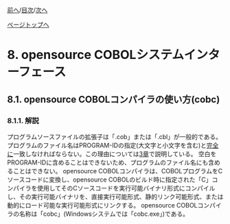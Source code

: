 <!--navi start1-->
[前へ](7-4.md)/[目次](https://opensourcecobol.github.io/markdown/TOC.html)/[次へ](8-1-2.md)
<!--navi end1-->
<!--navi start2-->

[ページトップへ](8-1-1.md)
<!--navi end2-->
# 8. opensource COBOLシステムインターフェース

## 8.1. opensource COBOLコンパイラの使い方(cobc)

### 8.1.1. 解説

プログラムソースファイルの拡張子は「.cob」または「.cbl」が一般的である。
プログラムのファイル名はPROGRAM-IDの指定(大文字と小文字を含む)と<u>完全に</u>一致しなければならない。この理由については[3章](3.md)で説明している。
空白をPROGRAM-IDに含めることはできないため、プログラムのファイル名にも含めることはできない。
opensource COBOLコンパイラは、COBOLプログラムをCソースコードに変換し、opensource COBOLのビルド時に指定された「C」コンパイラを使用してそのCソースコードを実行可能バイナリ形式にコンパイルし、その実行可能バイナリを、直接実行可能形式、静的リンク可能形式、または動的にロード可能な実行可能形式にリンクする。
opensource COBOLコンパイラの名称は「cobc」(Windowsシステムでは「cobc.exe」)である。


